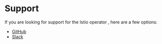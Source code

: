# Support

If you are looking for support for the Istio operator , here are a few options:

- [GitHub](https://github.com/banzaicloud/istio-operator/issues)
- [Slack](https://slack.banzaicloud.io/)
